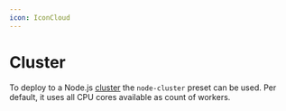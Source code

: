 ```yaml
---
icon: IconCloud
---
```


# Cluster
To deploy to a Node.js [cluster](https://nodejs.org/dist/latest-v18.x/docs/api/cluster.html) the `node-cluster` preset can be used. Per default, it uses all CPU cores available as count of workers.
